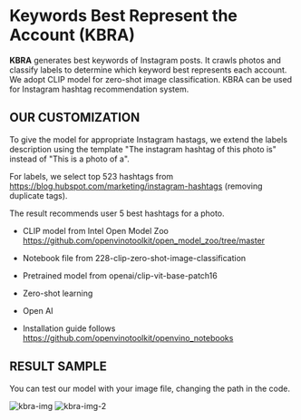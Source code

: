 # Keywords Best Represent the Account (KBRA)

<b>KBRA</b> generates best keywords of Instagram posts. It crawls photos and classify labels to determine which keyword best represents each account. 
We adopt CLIP model for zero-shot image classification. KBRA can be used for Instagram hashtag recommendation system.


## OUR CUSTOMIZATION

To give the model for appropriate Instagram hastags, we extend the labels description using the template "The instagram hashtag of this photo is" instead of "This is a photo of a".

For labels, we select top 523 hashtags from https://blog.hubspot.com/marketing/instagram-hashtags (removing duplicate tags).

The result recommends user 5 best hashtags for a photo. 

* CLIP model from Intel Open Model Zoo
https://github.com/openvinotoolkit/open_model_zoo/tree/master

* Notebook file from 228-clip-zero-shot-image-classification
* Pretrained model from openai/clip-vit-base-patch16
* Zero-shot learning
* Open AI


* Installation guide follows https://github.com/openvinotoolkit/openvino_notebooks

## RESULT SAMPLE
You can test our model with your image file, changing the path in the code.

![kbra-img](https://github.com/chaewonkwak/KBRA/assets/88223748/74671853-7dbf-44c6-bbd1-7d3703952395)
![kbra-img-2](https://github.com/chaewonkwak/KBRA/assets/88223748/7b887f40-64c7-4cff-b039-70f037005b77)
